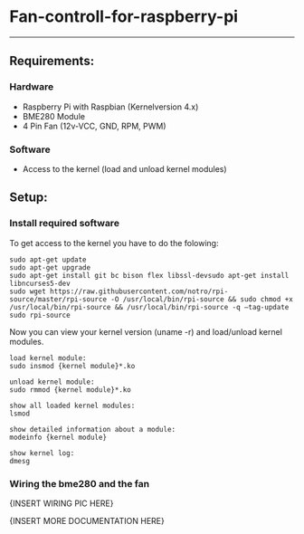 # Fan-controll-for-raspberry-pi
---
## Requirements:

### Hardware
* Raspberry Pi with Raspbian (Kernelversion 4.x)
* BME280 Module
* 4 Pin Fan (12v-VCC, GND, RPM, PWM)

### Software 

* Access to the kernel (load and unload kernel modules)

## Setup:

### Install required software
To get access to the kernel you have to do the folowing:
```
sudo apt-get update
sudo apt-get upgrade
sudo apt-get install git bc bison flex libssl-devsudo apt-get install libncurses5-dev
sudo wget https://raw.githubusercontent.com/notro/rpi-source/master/rpi-source -O /usr/local/bin/rpi-source && sudo chmod +x /usr/local/bin/rpi-source && /usr/local/bin/rpi-source -q –tag-update
sudo rpi-source
```

Now you can view your kernel version (uname -r) and load/unload kernel modules.
```
load kernel module:
sudo insmod {kernel module}*.ko 

unload kernel module:
sudo rmmod {kernel module}*.ko

show all loaded kernel modules:
lsmod

show detailed information about a module:
modeinfo {kernel module}

show kernel log:
dmesg
```
### Wiring the bme280 and the fan

{INSERT WIRING PIC HERE}

{INSERT MORE DOCUMENTATION HERE}